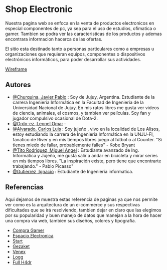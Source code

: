 # Shop Electronic
Nuestra pagina web se enfoca en la venta de productos electronicos en especial componentes de pc, ya sea para el uso de estudios, ofimatica o gamer. Tambien se podra ver las caracteristicas de los productos y ademas encontrara informacion hacerca de las ofertas.

El sitio esta destinado tanto a personas particulares como a empresas u organizaciones que requieran equipos, componentes o dispositivos electrónicos informáticos, para poder desarrollar sus actividades.

[Wireframe](https://drive.google.com/file/d/1IxKOAWwu2gQaN6vxJJ9Wl99Ox5_z_tOe/view?usp=drive_link)

## Autores
- [@Churquina, Javier Pablo](https://github.com/javis14) : Soy de Jujuy, Argentina. Estudiante de la carrera Ingeniería Informática en la Facultad de Ingeniería de la Universidad Nacional de Jujuy. En mis ratos libres me gusta ver videos de ciencia, animales, el cosmos, y tambien ver películas. Soy fan y jugador compulsivo ocasional de Dota-2.
- [@Ordo-ez, Leonel Omar](https://www.github.com/octokatherine) : 
- [@Alvarado, Carlos Luis](https://github.com/carlos-luis-alvarado) : Soy jujeño , vivo en la localidad de Los Alisos, estoy estudiando la carrera de Ingeniería Informática en la UNJU-FI, fanatico de River y en mis tiempos libres juego al fútbol o al Counter.
"Si tienes miedo de fallar, probablemente falles" - Kobe Bryant
- [@Tito Rodriguez, Miguel Angel](https://www.github.com/octokatherine) : Estudiante avanzado de Ing. Informatica y Jujeño, me gusta salir a andar en bicicleta y mirar series en mis tiempos libres.
"La inspiración existe, pero tiene que encontrarte trabajando." - Pablo Picasso"
- [@Gutierrez, Ignacio](https://www.github.com/octokatherine) : Estudiante de Ingenieria informatica. 

## Referencias  
Aqui dejamos de muestra estas referencia de paginas ya que nos permite ver como es la arquitectura de un e-commerce y sus respectivas dificultades que se irá resolviendo, tambien dejar en claro que las elegimos por su popularidad y buen manejo de datos que manejan a la hora de hacer una compra via web, tambien sus diseños, colores y tipografia.

 - [Compra Gamer](https://compragamer.com/)
 - [Espacio Electronica](https://www.espacioelectronica.com/)
 - [Start](https://www.start.com.ar/)
 - [Gezaket](https://www.gezatek.com.ar/)
 - [Venex](https://www.venex.com.ar/)
 - [Logg](https://www.logg.com.ar/)
 - [Full H4dr](https://www.fullh4rd.com.ar/)



